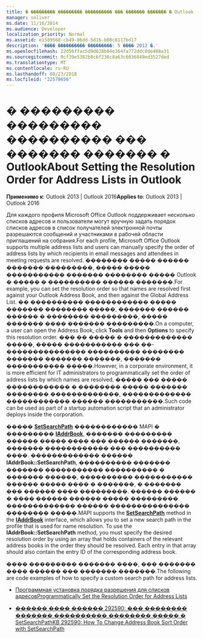 ```yaml
---
title: � ��������� ��������� ���������� ��� ������� ������� � Outlook
manager: soliver
ms.date: 11/16/2014
ms.audience: Developer
localization_priority: Normal
ms.assetid: e1589568-cb49-86dd-5d16-b08c8117bd17
description: '���� ���������� ���������: 5 ���� 2012 �.'
ms.openlocfilehash: 22d56ffac5d9d628b04e364fa772ddc8de488a31
ms.sourcegitcommit: 0cf39e5382b8c6f236c8a63c6036849ed3527ded
ms.translationtype: MT
ms.contentlocale: ru-RU
ms.lasthandoff: 08/23/2018
ms.locfileid: "22578656"
---
```

# <a name="about-setting-the-resolution-order-for-address-lists-in-outlook"></a><span data-ttu-id="db509-103">� ��������� ��������� ���������� ��� ������� ������� � Outlook</span><span class="sxs-lookup"><span data-stu-id="db509-103">About Setting the Resolution Order for Address Lists in Outlook</span></span>

  
  
<span data-ttu-id="db509-104">**Применимо к**: Outlook 2013 | Outlook 2016</span><span class="sxs-lookup"><span data-stu-id="db509-104">**Applies to**: Outlook 2013 | Outlook 2016</span></span> 
  
<span data-ttu-id="db509-105">Для каждого профиля Microsoft Office Outlook поддерживает несколько списков адресов и пользователи могут вручную задать порядок списков адресов в список получателей электронной почты разрешаются сообщений и участниками в рабочей области приглашений на собрания.</span><span class="sxs-lookup"><span data-stu-id="db509-105">For each profile, Microsoft Office Outlook supports multiple address lists and users can manually specify the order of address lists by which recipients in email messages and attendees in meeting requests are resolved.</span></span> <span data-ttu-id="db509-106">�������� ����� ������ ������� ���������, ����� ����� ����������� ������� �������� ����� Outlook � ����� � ���������� ������ �������.</span><span class="sxs-lookup"><span data-stu-id="db509-106">For example, you can set the resolution order so that names are resolved first against your Outlook Address Book, and then against the Global Address List.</span></span> <span data-ttu-id="db509-107">�� ���������� ������������ ����� ������� �������� �����, ������� ������ **������** � �������� **���������**, ����� ������� ���� ������� ���������.</span><span class="sxs-lookup"><span data-stu-id="db509-107">On a computer, a user can open the Address Book, click **Tools** and then **Options** to specify this resolution order.</span></span> <span data-ttu-id="db509-108">��� �� ����� � ������������� �����, ����� ����������� ��� ��-��������������� ���������� �������� ������� ������� �������, ������� ����������� �����.</span><span class="sxs-lookup"><span data-stu-id="db509-108">However, in a corporate environment, it is more efficient for IT administrators to programmatically set the order of address lists by which names are resolved.</span></span> <span data-ttu-id="db509-109">����� ��� ����� ������������ � �������� ����� ������� �������� �������������, ������������� ������������ ������ �����������.</span><span class="sxs-lookup"><span data-stu-id="db509-109">Such code can be used as part of a startup automation script that an administrator deploys inside the corporation.</span></span> 
  
<span data-ttu-id="db509-p102">����� **[SetSearchPath](iaddrbook-getsearchpath.md)** ������������ MAPI � ��������� **[IAddrBook](iaddrbookimapiprop.md)**, ������� ��������� ������ ����� ���� ��� ������ �������, ������� ������������ ��� ���������� ����. ������������� ������ **IAddrBook::SetSearchPath**, ���������� ������� ������� ����������� ���������� � ������� ������, ���������� ����������� ������ ����� ���� � �������, � ������� ��� ������ ���� ���������. ������ ������ � ���� ������ ������ ����� ��������� ������������� ������ ��������������� �������� �����.</span><span class="sxs-lookup"><span data-stu-id="db509-p102">MAPI supports the **[SetSearchPath](iaddrbook-getsearchpath.md)** method in the **[IAddrBook](iaddrbookimapiprop.md)** interface, which allows you to set a new search path in the profile that is used for name resolution. To use the **IAddrBook::SetSearchPath** method, you must specify the desired resolution order by using an array that holds containers of the relevant address books in the order they should be resolved. Each entry in that array should also contain the entry ID of the corresponding address book.</span></span> 
  
<span data-ttu-id="db509-113">���� ��������� ������� ����, ��� ������� ���� ������ ��� ������� �������.</span><span class="sxs-lookup"><span data-stu-id="db509-113">The following are code examples of how to specify a custom search path for address lists.</span></span>
  
- [<span data-ttu-id="db509-114">Программная установка порядка разрешения для списков адресов</span><span class="sxs-lookup"><span data-stu-id="db509-114">Programmatically Set the Resolution Order for Address Lists</span></span>](how-to-programmatically-set-the-resolution-order-for-address-lists.md)
    
- [<span data-ttu-id="db509-115">������ ���� ������ 292590: ��� �������� ������� ���������� �������� ����� � SetSearchPath</span><span class="sxs-lookup"><span data-stu-id="db509-115">KB 292590: How To Change Address Book Sort Order with SetSearchPath</span></span>](http://support.microsoft.com/kb/292590)
    

